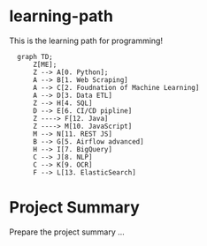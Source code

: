 # learning-path
This is the learning path for programming!

```mermaid
  graph TD;
      Z[ME];
      Z --> A[0. Python];
      A --> B[1. Web Scraping]
      A --> C[2. Foudnation of Machine Learning]
      A --> D[3. Data ETL]
      Z --> H[4. SQL]
      D --> E[6. CI/CD pipline]
      Z ----> F[12. Java]
      Z ----> M[10. JavaScript]
      M --> N[11. REST JS]
      B --> G[5. Airflow advanced]
      H --> I[7. BigQuery]
      C --> J[8. NLP]
      C --> K[9. OCR]
      F --> L[13. ElasticSearch]
```

# Project Summary
Prepare the project summary ...
